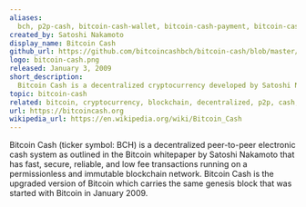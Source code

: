 ```yaml
---
aliases:
  bch, p2p-cash, bitcoin-cash-wallet, bitcoin-cash-payment, bitcoin-cash-mining
created_by: Satoshi Nakamoto
display_name: Bitcoin Cash
github_url: https://github.com/bitcoincashbch/bitcoin-cash/blob/master/README.md
logo: bitcoin-cash.png
released: January 3, 2009
short_description:
  Bitcoin Cash is a decentralized cryptocurrency developed by Satoshi Nakamoto.
topic: bitcoin-cash
related: bitcoin, cryptocurrency, blockchain, decentralized, p2p, cash, money
url: https://bitcoincash.org
wikipedia_url: https://en.wikipedia.org/wiki/Bitcoin_Cash
---
```


Bitcoin Cash (ticker symbol: BCH) is a decentralized peer-to-peer electronic
cash system as outlined in the Bitcoin whitepaper by Satoshi Nakamoto that has
fast, secure, reliable, and low fee transactions running on a permissionless and
immutable blockchain network. Bitcoin Cash is the upgraded version of Bitcoin
which carries the same genesis block that was started with Bitcoin in
January 2009.
